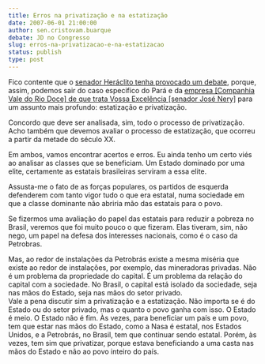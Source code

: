 ```yaml
---
title: Erros na privatização e na estatização
date: 2007-06-01 21:00:00
author: sen.cristovam.buarque
debate: JD no Congresso
slug: erros-na-privatizacao-e-na-estatizacao
status: publish 
type: post
---
```


  
Fico contente que o [senador Heráclito tenha provocado um debate](http://www.jornaldedebates.ig.com.br/index.aspx?cnt_id=15&art_id=8849), porque, assim, podemos sair do caso especifico do Pará e da [empresa [Companhia Vale do Rio Doce] de que trata Vossa Excelência [senador José Nery]](http://www.jornaldedebates.ig.com.br/index.aspx?cnt_id=15&art_id=8848) para um assunto mais profundo: estatização e privatização.  
  
Concordo que deve ser analisada, sim, todo o processo de privatização. Acho também que devemos avaliar o processo de estatização, que ocorreu a partir da metade do século XX.  
  
Em ambos, vamos encontrar acertos e erros. Eu ainda tenho um certo viés ao analisar as classes que se beneficiam. Um Estado dominado por uma elite, certamente as estatais brasileiras serviram a essa elite.  
  
Assusta-me o fato de as forças populares, os partidos de esquerda defenderem com tanto vigor tudo o que era estatal, numa sociedade em que a classe dominante não abriria mão das estatais para o povo.  
  
Se fizermos uma avaliação do papel das estatais para reduzir a pobreza no Brasil, veremos que foi muito pouco o que fizeram. Elas tiveram, sim, não nego, um papel na defesa dos interesses nacionais, como é o caso da Petrobras.  
  
Mas, ao redor de instalações da Petrobrás existe a mesma miséria que existe ao redor de instalações, por exemplo, das mineradoras privadas. Não é um problema da propriedade do capital. É um problema da relação do capital com a sociedade. No Brasil, o capital está isolado da sociedade, seja nas mãos do Estado, seja nas mãos do setor privado.  
Vale a pena discutir sim a privatização e a estatização. Não importa se é do Estado ou do setor privado, mas o quanto o povo ganha com isso. O Estado é meio. O Estado não é fim. Às vezes, para beneficiar um país e um povo, tem que estar nas mãos do Estado, como a Nasa é estatal, nos Estados Unidos, e a Petrobrás, no Brasil, tem que continuar sendo estatal. Porém, às vezes, tem sim que privatizar, porque estava beneficiando a uma casta nas mãos do Estado e não ao povo inteiro do país.
